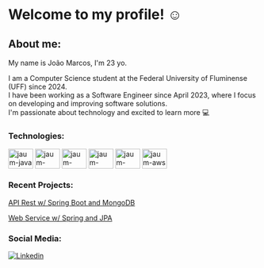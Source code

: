 # Welcome to my profile! :relaxed:

## About me:

My name is João Marcos, I'm 23 yo.<br>

I am a Computer Science student at the Federal University of Fluminense (UFF) since 2024.<br>
I have been working as a Software Engineer since April 2023, where I focus on developing and improving software solutions. <br>
I'm passionate about technology and excited to learn more :computer:<br>

### Technologies:

<div>
  
  <img align="center" alt="jaum-java" height="40" width="50" src="https://cdn.jsdelivr.net/gh/devicons/devicon/icons/java/java-original.svg"/>         
 
  <img align="center" alt="jaum-spring" height="40" width="50" src="https://cdn.jsdelivr.net/gh/devicons/devicon/icons/spring/spring-original.svg"/>
  
  <img align="center" alt="jaum-mysql" height="40" width="50" src="https://cdn.jsdelivr.net/gh/devicons/devicon/icons/mysql/mysql-original-wordmark.svg" /> 

  <img align="center" alt="jaum-angular" height="40" width="50"  src="https://cdn.jsdelivr.net/gh/devicons/devicon@latest/icons/angular/angular-original.svg"/>       

  <img align="center" alt="jaum-docker" height="40" width="50"  src="https://cdn.jsdelivr.net/gh/devicons/devicon@latest/icons/docker/docker-original.svg"/>               
   
  <img align="center" alt="jaum-aws" height="40" width="50" src="https://cdn.jsdelivr.net/gh/devicons/devicon@latest/icons/amazonwebservices/amazonwebservices-original-wordmark.svg" />

</div>

### Recent Projects:

[API Rest w/ Spring Boot and MongoDB](https://github.com/jaum-fs/api-spring-mongo)

[Web Service w/ Spring and JPA](https://github.com/jaum-fs/web_service-spring-jpa)


### Social Media:

[![Linkedin](https://img.shields.io/badge/LinkedIn-0077B5?style=for-the-badge&logo=linkedin&logoColor=white)](https://www.linkedin.com/in/devjoaomarcosmbsilva/)



